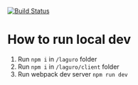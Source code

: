 [![Build Status](https://semaphoreci.com/api/v1/projects/a3855047-87c5-431b-9b73-d0e9f2e6506a/2034783/badge.svg)](https://semaphoreci.com/laguro/laguro)

# How to run local dev
1. Run `npm i` in `/laguro` folder
2. Run `npm i` in `/laguro/client` folder
3. Run webpack dev server `npm run dev`


